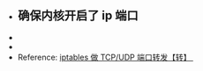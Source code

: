 - ## 确保内核开启了 ip 端口
-
-
- Reference: [iptables 做 TCP/UDP 端口转发【转】 ](https://www.cnblogs.com/paul8339/p/14688156.html)